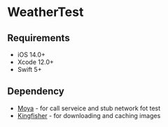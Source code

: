 # WeatherTest

## Requirements
 - iOS 14.0+
 - Xcode 12.0+
 - Swift 5+
 
## Dependency
 - [Moya](https://github.com/Moya/Moya) -  for call serveice and stub network fot test
 - [Kingfisher](https://github.com/onevcat/Kingfisher) - for downloading and caching images